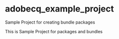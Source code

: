adobecq_example_project
=======================

Sample Project for creating bundle packages

This is Sample Project for packages and bundles
